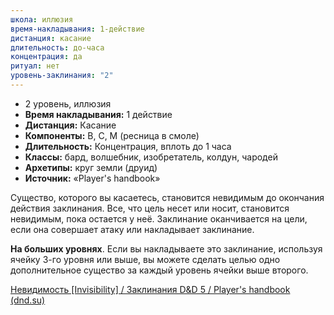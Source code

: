 ```yaml
---
школа: иллюзия
время-накладывания: 1-действие
дистанция: касание
длительность: до-часа
концентрация: да
ритуал: нет
уровень-заклинания: "2"
---
```

- 2 уровень, иллюзия
- **Время накладывания:** 1 действие
- **Дистанция:** Касание
- **Компоненты:** В, С, М (ресница в смоле)
- **Длительность:** Концентрация, вплоть до 1 часа
- **Классы:** бард, волшебник, изобретатель, колдун, чародей
- **Архетипы:** круг земли (друид)
- **Источник:** «Player's handbook»

Существо, которого вы касаетесь, становится невидимым до окончания действия заклинания. Все, что цель несет или носит, становится невидимым, пока остается у неё. Заклинание оканчивается на цели, если она совершает атаку или накладывает заклинание.

**На больших уровнях**. Если вы накладываете это заклинание, используя ячейку 3-го уровня или выше, вы можете сделать целью одно дополнительное существо за каждый уровень ячейки выше второго.

[Невидимость [Invisibility] / Заклинания D&D 5 / Player's handbook (dnd.su)](https://dnd.su/spells/183-invisibility/)